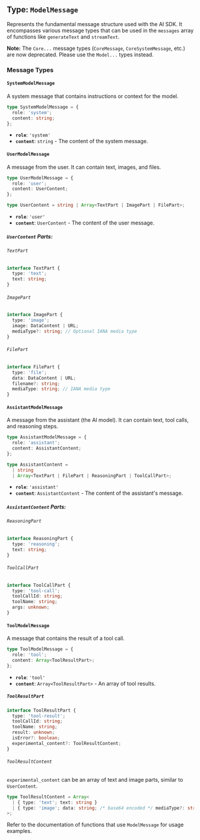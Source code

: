 ## Type: `ModelMessage`

Represents the fundamental message structure used with the AI SDK. It encompasses various message types that can be used in the `messages` array of functions like `generateText` and `streamText`.

**Note:** The `Core...` message types (`CoreMessage`, `CoreSystemMessage`, etc.) are now deprecated. Please use the `Model...` types instead.

### Message Types

#### `SystemModelMessage`

A system message that contains instructions or context for the model.

```typescript
type SystemModelMessage = {
  role: 'system';
  content: string;
};
```

- **`role`**: `'system'`
- **`content`**: `string` - The content of the system message.

#### `UserModelMessage`

A message from the user. It can contain text, images, and files.

```typescript
type UserModelMessage = {
  role: 'user';
  content: UserContent;
};

type UserContent = string | Array<TextPart | ImagePart | FilePart>;
```

- **`role`**: `'user'`
- **`content`**: `UserContent` - The content of the user message.

##### `UserContent` Parts:

###### `TextPart`

```typescript
interface TextPart {
  type: 'text';
  text: string;
}
```

###### `ImagePart`

```typescript
interface ImagePart {
  type: 'image';
  image: DataContent | URL;
  mediaType?: string; // Optional IANA media type
}
```

###### `FilePart`

```typescript
interface FilePart {
  type: 'file';
  data: DataContent | URL;
  filename?: string;
  mediaType: string; // IANA media type
}
```

#### `AssistantModelMessage`

A message from the assistant (the AI model). It can contain text, tool calls, and reasoning steps.

```typescript
type AssistantModelMessage = {
  role: 'assistant';
  content: AssistantContent;
};

type AssistantContent =
  | string
  | Array<TextPart | FilePart | ReasoningPart | ToolCallPart>;
```

- **`role`**: `'assistant'`
- **`content`**: `AssistantContent` - The content of the assistant's message.

##### `AssistantContent` Parts:

###### `ReasoningPart`

```typescript
interface ReasoningPart {
  type: 'reasoning';
  text: string;
}
```

###### `ToolCallPart`

```typescript
interface ToolCallPart {
  type: 'tool-call';
  toolCallId: string;
  toolName: string;
  args: unknown;
}
```

#### `ToolModelMessage`

A message that contains the result of a tool call.

```typescript
type ToolModelMessage = {
  role: 'tool';
  content: Array<ToolResultPart>;
};
```

- **`role`**: `'tool'`
- **`content`**: `Array<ToolResultPart>` - An array of tool results.

##### `ToolResultPart`

```typescript
interface ToolResultPart {
  type: 'tool-result';
  toolCallId: string;
  toolName: string;
  result: unknown;
  isError?: boolean;
  experimental_content?: ToolResultContent;
}
```

###### `ToolResultContent`

`experimental_content` can be an array of text and image parts, similar to `UserContent`.

```typescript
type ToolResultContent = Array<
  | { type: 'text'; text: string }
  | { type: 'image'; data: string; /* base64 encoded */ mediaType?: string }
>;
```

Refer to the documentation of functions that use `ModelMessage` for usage examples.
